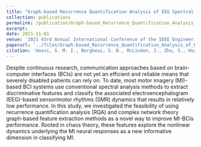 ```yaml
---
title: "Graph-based Recurrence Quantification Analysis of EEG Spectral Dynamics for Motor Imagery-based BCIs"
collection: publications
permalink: /publication/Graph-based_Recurrence_Quantification_Analysis_of_EEG_Spectral_Dynamics_for_Motor_Imagery-based_BCIs
excerpt: 
date: 2021-11-01
venue: '2021 43rd Annual International Conference of the IEEE Engineering in Medicine & Biology Society (EMBC)'
paperurl: '../files/Graph-based_Recurrence_Quantification_Analysis_of_EEG_Spectral_Dynamics_for_Motor_Imagery-based_BCIs.pdf'
citation: 'Hosni, S. M. I., Borgheai, S. B., McLinden, J., Zhu, S., Huang, X., Ostadabbas, S., & Shahriari, Y. (2021, November). Graph-based recurrence quantification analysis of EEG spectral dynamics for motor imagery-based BCIs. In 2021 43rd Annual International Conference of the IEEE Engineering in Medicine & Biology Society (EMBC) (pp. 6453-6457). IEEE.'
---
```


Despite continuous research, communication approaches based on brain-computer interfaces (BCIs) are not yet an efficient and reliable means that severely disabled patients can rely on. To date, most motor imagery (MI)-based BCI systems use conventional spectral analysis methods to extract discriminative features and classify the associated electroencephalogram (EEG)-based sensorimotor rhythms (SMR) dynamics that results in relatively low performance. In this study, we investigated the feasibility of using recurrence quantification analysis (RQA) and complex network theory graph-based feature extraction methods as a novel way to improve MI-BCIs performance. Rooted in chaos theory, these features explore the nonlinear dynamics underlying the MI neural responses as a new informative dimension in classifying MI.
